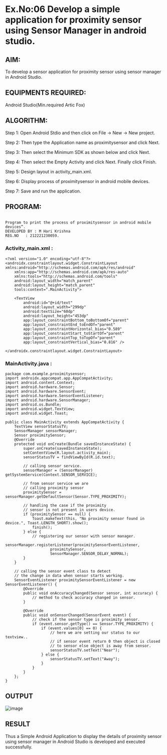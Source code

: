 # Ex.No:06 Develop a simple application for proximity sensor using Sensor Manager in android studio.


## AIM:

To develop a sensor application for proximity sensor using sensor manager in Android Studio.

## EQUIPMENTS REQUIRED:

Android Studio(Min.required Artic Fox)

## ALGORITHM:

Step 1: Open Android Stdio and then click on File -> New -> New project.

Step 2: Then type the Application name as proximitysensor and click Next. 

Step 3: Then select the Minimum SDK as shown below and click Next.

Step 4: Then select the Empty Activity and click Next. Finally click Finish.

Step 5: Design layout in activity_main.xml.

Step 6: Display process of proximitysensor in android mobile devices.

Step 7: Save and run the application.

## PROGRAM:
```

Program to print the process of proximitysensor in android mobile devices”.
DEVELOPED BY : M Hari Krishna
REG.NO   : 212221230059.

```
### Activity_main.xml :
```
<?xml version="1.0" encoding="utf-8"?>
<androidx.constraintlayout.widget.ConstraintLayout xmlns:android="http://schemas.android.com/apk/res/android"
    xmlns:app="http://schemas.android.com/apk/res-auto"
    xmlns:tools="http://schemas.android.com/tools"
    android:layout_width="match_parent"
    android:layout_height="match_parent"
    tools:context=".MainActivity">

    <TextView
        android:id="@+id/text"
        android:layout_width="299dp"
        android:textSize="60dp"
        android:layout_height="453dp"
        app:layout_constraintBottom_toBottomOf="parent"
        app:layout_constraintEnd_toEndOf="parent"
        app:layout_constraintHorizontal_bias="0.589"
        app:layout_constraintStart_toStartOf="parent"
        app:layout_constraintTop_toTopOf="parent"
        app:layout_constraintVertical_bias="0.816" />

</androidx.constraintlayout.widget.ConstraintLayout>

```
### MainActivity.java :

```
package com.example.proximitysensor;
import androidx.appcompat.app.AppCompatActivity;
import android.content.Context;
import android.hardware.Sensor;
import android.hardware.SensorEvent;
import android.hardware.SensorEventListener;
import android.hardware.SensorManager;
import android.os.Bundle;
import android.widget.TextView;
import android.widget.Toast;

public class MainActivity extends AppCompatActivity {
    TextView sensorStatusTV;
    SensorManager sensorManager;
    Sensor proximitySensor;
    @Override
    protected void onCreate(Bundle savedInstanceState) {
        super.onCreate(savedInstanceState);
        setContentView(R.layout.activity_main);
        sensorStatusTV = findViewById(R.id.text);

        // calling sensor service.
        sensorManager = (SensorManager) getSystemService(Context.SENSOR_SERVICE);

        // from sensor service we are
        // calling proximity sensor
        proximitySensor = sensorManager.getDefaultSensor(Sensor.TYPE_PROXIMITY);

        // handling the case if the proximity
        // sensor is not present in users device.
        if (proximitySensor == null) {
            Toast.makeText(this, "No proximity sensor found in device.", Toast.LENGTH_SHORT).show();
            finish();
        } else {
            // registering our sensor with sensor manager.
            sensorManager.registerListener(proximitySensorEventListener,
                    proximitySensor,
                    SensorManager.SENSOR_DELAY_NORMAL);
        }
    }

    // calling the sensor event class to detect
    // the change in data when sensor starts working.
    SensorEventListener proximitySensorEventListener = new SensorEventListener() {
        @Override
        public void onAccuracyChanged(Sensor sensor, int accuracy) {
            // method to check accuracy changed in sensor.
        }

        @Override
        public void onSensorChanged(SensorEvent event) {
            // check if the sensor type is proximity sensor.
            if (event.sensor.getType() == Sensor.TYPE_PROXIMITY) {
                if (event.values[0] == 0) {
                    // here we are setting our status to our textview..
                    // if sensor event return 0 then object is closed
                    // to sensor else object is away from sensor.
                    sensorStatusTV.setText("Near");
                } else {
                    sensorStatusTV.setText("Away");
                }
            }
        }
    };
}

```
## OUTPUT

![image](https://github.com/vishnudorigundla/Ex_No_5_AdvProximity/assets/94175324/4c2f38ce-91b8-4019-b6a6-29f3781e264f)



## RESULT
Thus a Simple Android Application to display the details of proximity sensor using sensor manager in Android Studio is developed and executed successfully.
